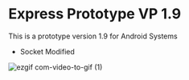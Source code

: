 # Express Prototype VP 1.9

This is a prototype version 1.9 for Android Systems

- Socket Modified


![ezgif com-video-to-gif (1)](https://user-images.githubusercontent.com/49036494/97219488-26227080-17db-11eb-8b6a-734a9ec3b93f.gif)
